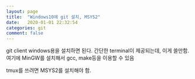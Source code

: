 ```yaml
---
layout: page
title:  "Windows10에 git 설치, MSYS2"
date:   2020-01-01 22:32:54
categories: git
comment: false 
---
```


git client windows용을 설치하면 된다.
간단한 terminal이 제공되는데, 이게 쓸만함.
여기에 MinGW를 설치해서 gcc, make등을 이용할 수 있음

tmux를 쓰려면 MSYS2를 설치해야 함.
